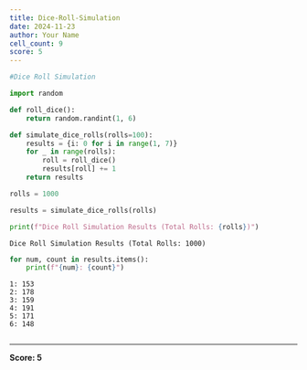 ```yaml
---
title: Dice-Roll-Simulation
date: 2024-11-23
author: Your Name
cell_count: 9
score: 5
---
```


```python
#Dice Roll Simulation
```


```python
import random
```


```python
def roll_dice():
    return random.randint(1, 6)
```


```python
def simulate_dice_rolls(rolls=100):
    results = {i: 0 for i in range(1, 7)}
    for _ in range(rolls):
        roll = roll_dice()
        results[roll] += 1
    return results
```


```python
rolls = 1000
```


```python
results = simulate_dice_rolls(rolls)
```


```python
print(f"Dice Roll Simulation Results (Total Rolls: {rolls})")
```

    Dice Roll Simulation Results (Total Rolls: 1000)



```python
for num, count in results.items():
    print(f"{num}: {count}")

```

    1: 153
    2: 178
    3: 159
    4: 191
    5: 171
    6: 148



```python

```


---
**Score: 5**

